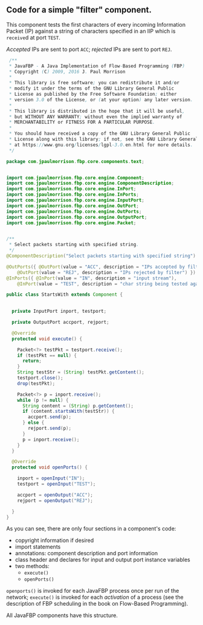 ## Code for a simple "filter" component.

This component tests the first characters of every incoming Information Packet (IP) against a string of characters specified in an IIP which is `receive`d at port `TEST`.  

*Accepted* IPs are sent to port `ACC`; *rejected* IPs are sent to port `REJ`.

```java
 /**
 * JavaFBP - A Java Implementation of Flow-Based Programming (FBP)
 * Copyright (C) 2009, 2016 J. Paul Morrison
 *
 * This library is free software; you can redistribute it and/or
 * modify it under the terms of the GNU Library General Public
 * License as published by the Free Software Foundation; either
 * version 3.0 of the License, or (at your option) any later version.
 *
 * This library is distributed in the hope that it will be useful,
 * but WITHOUT ANY WARRANTY; without even the implied warranty of
 * MERCHANTABILITY or FITNESS FOR A PARTICULAR PURPOSE. 
 *
 * You should have received a copy of the GNU Library General Public
 * License along with this library; if not, see the GNU Library General Public License v3
 * at https://www.gnu.org/licenses/lgpl-3.0.en.html for more details.
 */

package com.jpaulmorrison.fbp.core.components.text;


import com.jpaulmorrison.fbp.core.engine.Component;
import com.jpaulmorrison.fbp.core.engine.ComponentDescription;
import com.jpaulmorrison.fbp.core.engine.InPort;
import com.jpaulmorrison.fbp.core.engine.InPorts;
import com.jpaulmorrison.fbp.core.engine.InputPort;
import com.jpaulmorrison.fbp.core.engine.OutPort;
import com.jpaulmorrison.fbp.core.engine.OutPorts;
import com.jpaulmorrison.fbp.core.engine.OutputPort;
import com.jpaulmorrison.fbp.core.engine.Packet;


/**
 * Select packets starting with specified string.  
 */
@ComponentDescription("Select packets starting with specified string")

@OutPorts({ @OutPort(value = "ACC", description = "IPs accepted by filter"), 
	@OutPort(value = "REJ", description = "IPs rejected by filter") })
@InPorts({ @InPort(value = "IN", description = "input stream"), 
	@InPort(value = "TEST", description = "char string being tested against") })

public class StartsWith extends Component {

  
  private InputPort inport, testport;

  private OutputPort accport, rejport;

  @Override
  protected void execute() {

    Packet<?> testPkt = testport.receive();
    if (testPkt == null) {
      return;
    }
    String testStr = (String) testPkt.getContent();
    testport.close();
    drop(testPkt);

    Packet<?> p = inport.receive();
    while (p != null) {
      String content = (String) p.getContent();
      if (content.startsWith(testStr)) {
        accport.send(p);
      } else {
        rejport.send(p);
      }
      p = inport.receive();
    }
  }

  @Override
  protected void openPorts() {

    inport = openInput("IN");
    testport = openInput("TEST");

    accport = openOutput("ACC");
    rejport = openOutput("REJ");

  }
}
```

As you can see, there are only four sections in a component's code:

* copyright information if desired
* import statements
* annotations: component description and port information
* class header and declares for input and output port instance variables
* two methods: 
	* `execute()`
	* `openPorts()`
	
`openports()` is invoked for each JavaFBP process once per run of the network; `execute()` is invoked for each *activation* of a process (see the description of FBP scheduling in the book on Flow-Based Programming). 

All JavaFBP components have this structure.
